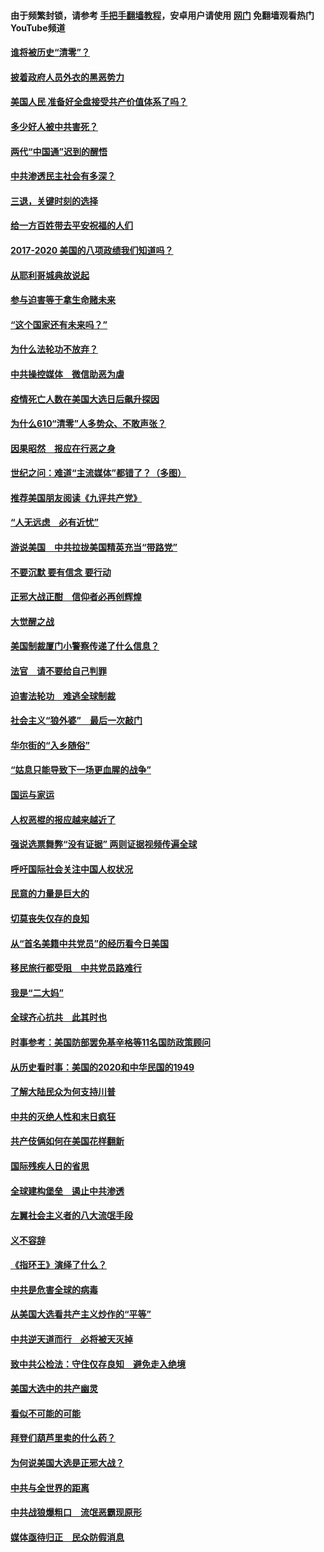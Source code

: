 #### 由于频繁封锁，请参考 [手把手翻墙教程](https://github.com/gfw-breaker/guides/wiki/)，安卓用户请使用 [网门](https://github.com/gfw-breaker/nogfw/blob/master/dl.md?t=01131200) 免翻墙观看热门YouTube频道 

#### [谁将被历史“清零”？](../pages/73/417485.md?t=01131200) 

#### [披着政府人员外衣的黑恶势力](../pages/73/417442.md?t=01131200) 

#### [美国人民 准备好全盘接受共产价值体系了吗？](../pages/73/417491.md?t=01131200) 

#### [多少好人被中共害死？](../pages/73/417144.md?t=01131200) 

#### [两代“中国通”迟到的醒悟](../pages/73/417064.md?t=01131200) 

#### [中共渗透民主社会有多深？](../pages/73/417063.md?t=01131200) 

#### [三退，关键时刻的选择](../pages/73/416969.md?t=01131200) 

#### [给一方百姓带去平安祝福的人们](../pages/73/416941.md?t=01131200) 

#### [2017-2020  美国的八项政绩我们知道吗？](../pages/73/416968.md?t=01131200) 

#### [从耶利哥城典故说起](../pages/73/416892.md?t=01131200) 

#### [参与迫害等于拿生命赌未来](../pages/73/416856.md?t=01131200) 

#### [“这个国家还有未来吗？”](../pages/73/416852.md?t=01131200) 

#### [为什么法轮功不放弃？](../pages/73/416864.md?t=01131200) 

#### [中共操控媒体　微信助恶为虐](../pages/73/416724.md?t=01131200) 

#### [疫情死亡人数在美国大选日后飙升探因](../pages/73/416606.md?t=01131200) 

#### [为什么610“清零”人多势众、不敢声张？](../pages/73/416632.md?t=01131200) 

#### [因果昭然　报应在行恶之身](../pages/73/416582.md?t=01131200) 

#### [世纪之问：难道“主流媒体”都错了？（多图）](../pages/73/416571.md?t=01131200) 

#### [推荐美国朋友阅读《九评共产党》](../pages/73/416510.md?t=01131200) 

#### [“人无远虑　必有近忧”](../pages/73/416513.md?t=01131200) 

#### [游说美国　中共拉拢美国精英充当“带路党”](../pages/73/416529.md?t=01131200) 

#### [不要沉默 要有信念 要行动](../pages/73/416457.md?t=01131200) 

#### [正邪大战正酣　信仰者必再创辉煌](../pages/73/416433.md?t=01131200) 

#### [大觉醒之战](../pages/73/416456.md?t=01131200) 

#### [美国制裁厦门小警察传递了什么信息？](../pages/73/416432.md?t=01131200) 

#### [法官　请不要给自己判罪](../pages/73/416379.md?t=01131200) 

#### [迫害法轮功　难逃全球制裁](../pages/73/416380.md?t=01131200) 

#### [社会主义“狼外婆”　最后一次敲门](../pages/73/416394.md?t=01131200) 

#### [华尔街的“入乡随俗”](../pages/73/416395.md?t=01131200) 

#### [“姑息只能导致下一场更血腥的战争”](../pages/73/416223.md?t=01131200) 

#### [国运与家运](../pages/73/416224.md?t=01131200) 

#### [人权恶棍的报应越来越近了](../pages/73/416276.md?t=01131200) 

#### [强说选票舞弊“没有证据” 两则证据视频传遍全球](../pages/73/416227.md?t=01131200) 

#### [呼吁国际社会关注中国人权状况](../pages/73/416135.md?t=01131200) 

#### [民意的力量是巨大的](../pages/73/416222.md?t=01131200) 

#### [切莫丧失仅存的良知](../pages/73/416134.md?t=01131200) 

#### [从“首名美籍中共党员”的经历看今日美国](../pages/73/416114.md?t=01131200) 

#### [移民旅行都受阻　中共党员路难行](../pages/73/416033.md?t=01131200) 

#### [我是“二大妈”](../pages/73/415529.md?t=01131200) 

#### [全球齐心抗共　此其时也](../pages/73/415989.md?t=01131200) 

#### [时事参考：美国防部罢免基辛格等11名国防政策顾问](../pages/73/415970.md?t=01131200) 

#### [从历史看时事：美国的2020和中华民国的1949](../pages/73/415949.md?t=01131200) 

#### [了解大陆民众为何支持川普](../pages/73/415950.md?t=01131200) 

#### [中共的灭绝人性和末日疯狂](../pages/73/415944.md?t=01131200) 

#### [共产伎俩如何在美国花样翻新](../pages/73/415908.md?t=01131200) 

#### [国际残疾人日的省思](../pages/73/415849.md?t=01131200) 

#### [全球建构堡垒　遏止中共渗透](../pages/73/415850.md?t=01131200) 

#### [左翼社会主义者的八大流氓手段](../pages/73/415802.md?t=01131200) 

#### [义不容辞](../pages/73/415807.md?t=01131200) 

#### [《指环王》演绎了什么？](../pages/73/415739.md?t=01131200) 

#### [中共是危害全球的病毒](../pages/73/415569.md?t=01131200) 

#### [从美国大选看共产主义炒作的“平等”](../pages/73/415654.md?t=01131200) 

#### [中共逆天道而行　必将被天灭掉](../pages/73/415626.md?t=01131200) 

#### [致中共公检法：守住仅存良知　避免走入绝境](../pages/73/415627.md?t=01131200) 

#### [美国大选中的共产幽灵](../pages/73/415618.md?t=01131200) 

#### [看似不可能的可能](../pages/73/415619.md?t=01131200) 

#### [拜登们葫芦里卖的什么药？](../pages/73/415531.md?t=01131200) 

#### [为何说美国大选是正邪大战？](../pages/73/415530.md?t=01131200) 

#### [中共与全世界的距离](../pages/73/415435.md?t=01131200) 

#### [中共战狼爆粗口　流氓恶霸现原形](../pages/73/415426.md?t=01131200) 

#### [媒体亟待归正　民众防假消息](../pages/73/415402.md?t=01131200) 

